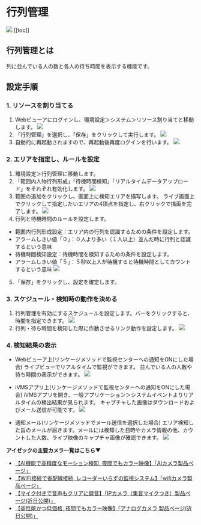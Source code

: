 # 行列管理

![](./images/camera-queue-management/000.jpg)
[[toc]]

## 行列管理とは
列に並んでいる人の数と各人の待ち時間を表示する機能です。

## 設定手順

### 1. リソースを割り当てる
1. Webビューアにログインし、環境設定＞システム＞リソース割り当てと移動します。
![](./images/camera-queue-management/001.jpg)
2. 「行列管理」を選択し、「保存」をクリックして実行します。
![](./images/camera-queue-management/002.jpg)
3. 自動的に再起動されますので、再起動後再度ログインを行います。
![](./images/camera-queue-management/003.jpg)

### 2. エリアを指定し、ルールを設定
1. 環境設定＞行列管理に移動します。
2. 「範囲内人物行列形成」「待機時間検知」「リアルタイムデータアップロード」をそれぞれ有効化します。
![](./images/camera-queue-management/004.jpg)
3. 範囲の追加をクリックし、画面上に検知エリアを描写します。
    ライブ画面上でクリックして指定したいエリアの4頂点を指定し、右クリックで描画を完了します。
    ![](./images/camera-queue-management/005.jpg)
4. 行列と待機時間のルールを設定します。
- 範囲内行列形成設定：エリア内の行列を認識するための条件を設定します。
- アラームしきい値「０」：０人より多い（１人以上）並んだ時に行列と認識するという意味
- 待機時間検知設定：待機時間を検知するための条件を設定します。
- アラームしきい値「５」：５秒以上人が待機すると待機時間としてカウントするという意味
  ![](./images/camera-queue-management/006.jpg)
5. 「保存」をクリックし、設定を確定します。

### 3. スケジュール・検知時の動作を決める
1. 行列管理を有効にするスケジュールを設定します。バーをクリックすると、時間を指定できます。
![](./images/camera-queue-management/007.jpg)
2. 行列・待ち時間を検知した際に作動させるリンク動作を設定します。
![](./images/camera-queue-management/008.jpg)

### 4. 検知結果の表示
-  Webビューア上(リンケージメソッドで監視センターへの通知をONにした場合)
    ライブビューでリアルタイムで監視ができます。
    並んでいる人の人数や待ち時間の表示ができます。
 ![](./images/camera-queue-management/009.jpg)

-  iVMSアプリ上(リンケージメソッドで監視センターへの通知をONにした場合)
   iVMSアプリを開き、一般アプリケーション＞システムイベントよりリアルタイムの検出結果が見られます。
   キャプチャした画像はダウンロードおよびメール送信が可能です。
 ![](./images/camera-queue-management/010.jpg)

-  通知メール(リンケージメソッドでメール送信を選択した場合)
    エリア検知した旨のメールが届きます。メールには検知した日時やカメラ情報の他、カウントした人数、ライブ映像のキャプチャ画像が確認できます。
 ![](./images/camera-queue-management/011.jpg)

**アイゼックの主要カメラ一覧はこちら▼**
- [【AI機能で高精度なモーション検知, 夜間でもカラー映像】「AIカメラ製品ページ」](https://isecj.jp/camera/ilc-4m79)
- [【WiFi接続で省配線接続, レコーダーいらずの監視システム】「wifiカメラ製品ページ」](https://isecj.jp/camera/dlc-176-wifi)
- [【マイク付きで音声もクリアに録音】「IPカメラ（集音マイクつき）製品ページ(近日公開)」]()
- [【高性能かつ低価格, 夜間でもカラー映像】「アナログカメラ 製品ページ(近日公開)」]()